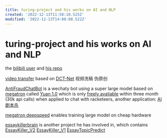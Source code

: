 ```yaml
---
title: turing-project and his works on AI and NLP
created: '2022-12-13T11:58:10.525Z'
modified: '2022-12-13T14:08:08.522Z'
---
```


# turing-project and his works on AI and NLP

the [bilibili user](https://space.bilibili.com/371846699) and [his repo](https://github.com/youngfish42?tab=repositories)

[video transfer](https://github.com/Turing-Project/AI-Video-Transfer) based on [DCT-Net](https://github.com/menyifang/DCT-Net) 视频洗稿 伪原创

[AntiFraudChatBot](https://github.com/Turing-Project/AntiFraudChatBot) is a wechaty bot using a super large model based on [megatron](https://github.com/NVIDIA/Megatron-LM) called [Yuan 1.0](https://github.com/Shawn-Inspur/Yuan-1.0) which is only [freely avaliable](https://air.inspur.com/home) within three month (30k api calls) when applied to chat with racketeers, another application: [AI剧本杀](https://github.com/bigbrother666sh/shezhangbujianle)

[megatron deepspeed](https://github.com/bigscience-workshop/Megatron-DeepSpeed) enables training large model on cheap hardware

[essaykillerbrain](https://github.com/EssayKillerBrain) is another project he has involved in, which contains [EssayKiller_V2](https://github.com/EssayKillerBrain/EssayKiller_V2) [EssayKiller_V1](https://github.com/EssayKillerBrain/EssayKiller_V1) [EssayTopicPredict](https://github.com/EssayKillerBrain/EssayTopicPredict)

